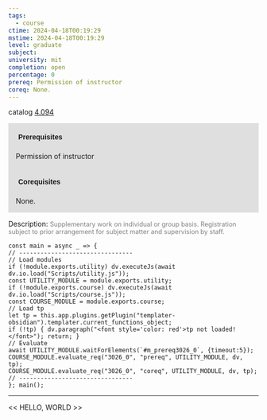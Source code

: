 ```yaml
---
tags:
  - course
ctime: 2024-04-18T00:19:29
mstime: 2024-04-18T00:19:29
level: graduate
subject: 
university: mit
completion: open
percentage: 0
prereq: Permission of instructor
coreq: None.
---
```


catalog [4.094](http://student.mit.edu/catalog/m4a.html#4.094)

<span style="display: block; padding: 15px; background-color: rgb(100, 100, 100, 0.2);"><font id="m_prereq3026_0" style="display: block; font-family: Arial, sans-serif; font-weight: bold; padding: 5px">Prerequisites</font><br><span id="prereq3026_0">Permission of instructor</span></span>
<span style="display: block; padding: 15px; background-color: rgb(100, 100, 100, 0.2);"><font id="m_coreq3026_0" style="display: block; font-family: Arial, sans-serif; font-weight: bold; padding: 5px">Corequisites</font><br><span id="coreq3026_0">None.</span></span>

<font style="">Description:</font>
<font style="color: grey; font-size: 0.8rem;">Supplementary work on individual or group basis. Registration subject to prior arrangement for subject matter and supervision by staff.</font>

```dataviewjs
const main = async _ => {
// --------------------------------
// Load modules
if (!module.exports.utility) dv.executeJs(await dv.io.load("Scripts/utility.js"));
const UTILITY_MODULE = module.exports.utility;
if (!module.exports.course) dv.executeJs(await dv.io.load("Scripts/course.js"));
const COURSE_MODULE = module.exports.course;
// Load tp
let tp = this.app.plugins.getPlugin("templater-obsidian").templater.current_functions_object;
if (!tp) { dv.paragraph("<font style='color: red'>tp not loaded!</font>"); return; }
// Evaluate
await UTILITY_MODULE.waitForElements(`#m_prereq3026_0`, {timeout:5});
COURSE_MODULE.evaluate_req("3026_0", "prereq", UTILITY_MODULE, dv, tp);
COURSE_MODULE.evaluate_req("3026_0", "coreq", UTILITY_MODULE, dv, tp);
// --------------------------------
}; main();
```

---

<< HELLO, WORLD >>
